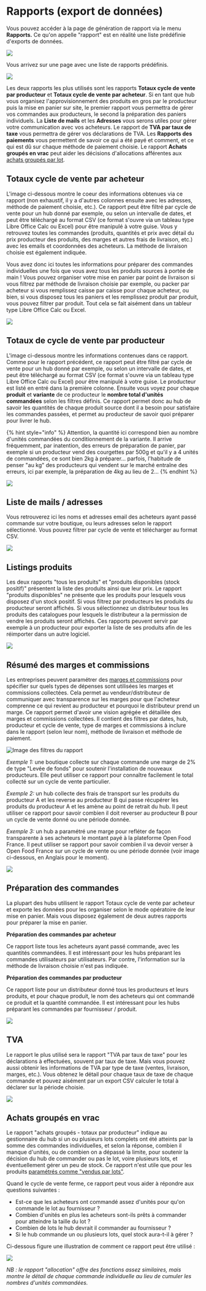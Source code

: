 # Rapports \(export de données\)

Vous pouvez accéder à la page de génération de rapport via le menu **Rapports.** Ce qu'on appelle "rapport" est en réalité une liste prédéfinie d'exports de données.

![](../.gitbook/assets/capture-du-2019-08-27-21-07-15.png)

Vous arrivez sur une page avec une liste de rapports prédéfinis.

![](../.gitbook/assets/capture-du-2019-08-27-21-07-52.png)

Les deux rapports les plus utilisés sont les rapports **Totaux cycle de vente par producteur** et **Totaux cycle de vente par acheteur**. Si en tant que hub vous organisez l'approvisionnement des produits en gros par le producteur puis la mise en panier sur site, le premier rapport vous permettra de gérer vos commandes aux producteurs, le second la préparation des paniers individuels. La **Liste de mails** et les **Adresses** vous serons utiles pour gérer votre communication avec vos acheteurs. Le rapport de **TVA par taux de taxe** vous permettra de gérer vos déclarations de TVA. Les **Rapports des paiements** vous permettent de savoir ce qui a été payé et comment, et ce qui est dû sur chaque méthode de paiement choisie. Le rapport **Achats groupés en vrac** peut aider les décisions d'allocations afférentes aux [achats groupés par lot](produits-1/group-buy-for-bulk-ordering.md).

## **Totaux cycle de vente par acheteur**

L'image ci-dessous montre le coeur des informations obtenues via ce rapport \(non exhaustif, il y a d'autres colonnes ensuite avec les adresses, méthode de paiement choisie, etc.\). Ce rapport peut être filtré par cycle de vente pour un hub donné par exemple, ou selon un intervalle de dates, et peut être téléchargé au format CSV \(ce format s'ouvre via un tableau type Libre Office Calc ou Excel\) pour être manipulé à votre guise. Vous y retrouvez toutes les commandes \(produits, quantités et prix avec détail du prix producteur des produits, des marges et autres frais de livraison, etc.\) avec les emails et coordonnées des acheteurs. La méthode de livraison choisie est également indiquée.

Vous avez donc ici toutes les informations pour préparer des commandes individuelles une fois que vous avez tous les produits sources à portée de main ! Vous pouvez organiser votre mise en panier par point de livraison si vous filtrez par méthode de livraison choisie par exemple, ou packer par acheteur si vous remplissez caisse par caisse pour chaque acheteur, ou bien, si vous disposez tous les paniers et les remplissez produit par produit, vous pouvez filtrer par produit. Tout cela se fait aisément dans un tableur type Libre Office Calc ou Excel.

![](../.gitbook/assets/capture-du-2019-08-27-21-24-28.png)

## Totaux de cycle de vente par producteur <a id="order-cycle-supplier-totals"></a>

L'image ci-dessous montre les informations contenues dans ce rapport. Comme pour le rapport précédent, ce rapport peut être filtré par cycle de vente pour un hub donné par exemple, ou selon un intervalle de dates, et peut être téléchargé au format CSV \(ce format s'ouvre via un tableau type Libre Office Calc ou Excel\) pour être manipulé à votre guise. Le producteur est listé en entré dans la première colonne. Ensuite vous voyez pour chaque **produit** et **variante** de ce producteur le **nombre total d'unités commandées** selon les filtres définis. Ce rapport permet donc au hub de savoir les quantités de chaque produit source dont il a besoin pour satisfaire les commandes passées, et permet au producteur de savoir quoi préparer pour livrer le hub. 

{% hint style="info" %}
Attention, la quantité ici correspond bien au nombre d'unités commandées du conditionnement de la variante. Il arrive fréquemment, par inatention, des erreurs de préparation de panier, par exemple si un producteur vend des courgettes par 500g et qu'il y a 4 unités de commandées, ce sont bien 2kg à préparer... parfois, l'habitude de penser "au kg" des producteurs qui vendent sur le marché entraîne des erreurs, ici par exemple, la préparation de 4kg au lieu de 2...
{% endhint %}

![](../.gitbook/assets/capture-du-2019-08-27-21-38-21.png)

## Liste de mails / adresses <a id="mailing-list"></a>

Vous retrouverez ici les noms et adresses email des acheteurs ayant passé commande sur votre boutique, ou leurs adresses selon le rapport sélectionné. Vous pouvez filtrer par cycle de vente et télécharger au format CSV.

![](../.gitbook/assets/capture-du-2019-08-27-21-46-50.png)

## Listings produits <a id="all-products-and-inventory-on-hand"></a>

Les deux rapports "tous les produits" et "produits disponibles \(stock positif\)" présentent la liste des produits ainsi que leur prix. Le rapport "produits disponibles" ne présente que les produits pour lesquels vous disposez d'un stock positif. Si vous filtrez par producteurs les produits du producteur seront affichés. Si vous sélectionnez un distributeur tous les produits des catalogues pour lesquels le distributeur a la permission de vendre les produits seront affichés. Ces rapports peuvent servir par exemple à un producteur pour exporter la liste de ses produits afin de les réimporter dans un autre logiciel.

![](../.gitbook/assets/capture-du-2019-08-27-22-02-47.png)

## Résumé des marges et commissions

Les entreprises peuvent paramétrer des [marges et commissions](mise-en-place-dune-boutique/frais-et-taxes.md) pour spécifier sur quels types de dépenses sont utilisées les marges et commissions collectées.  Cela permet au vendeur/distributeur de communiquer avec transparence sur les marges pour que l'acheteur comprenne ce qui revient au producteur et pourquoi le distributeur prend un marge. Ce rapport permet d'avoir une vision agrégée et détaillée des marges et commissions collectées.  Il contient des filtres par dates, hub, producteur et cycle de vente, type de marges et commissions à inclure dans le rapport \(selon leur nom\), méthode de livraison et méthode de paiement.

![Image des filtres du rapport](../.gitbook/assets/capture-du-2019-07-24-14-45-00.png)

_Exemple 1:_ une boutique collecte sur chaque commande une marge de 2% de type "Levée de fonds" pour soutenir l'installation de nouveaux producteurs. Elle peut utiliser ce rapport pour connaître facilement le total collecté sur un cycle de vente particulier. 

_Exemple 2:_ un hub collecte des frais de transport sur les produits du producteur A et les reverse au producteur B qui passe récupérer les produits du producteur A et les amène au point de retrait du hub. Il peut utiliser ce rapport pour savoir combien il doit reverser au producteur B pour un cycle de vente donné ou une période donnée. 

_Exemple 3:_ un hub a paramétré une marge pour refléter de façon transparente à ses acheteurs le montant payé à la plateforme Open Food France. Il peut utiliser se rapport pour savoir combien il va devoir verser à Open Food France sur un cycle de vente ou une période donnée \(voir image ci-dessous, en Anglais pour le moment\).

![](../.gitbook/assets/capture-du-2019-07-24-14-48-06.png)

## Préparation des commandes <a id="packing-reports"></a>

La plupart des hubs utilisent le rapport Totaux cycle de vente par acheteur et exporte les données pour les organiser selon le mode opératoire de leur mise en panier. Mais vous disposez également de deux autres rapports pour préparer la mise en panier.

**Préparation des commandes par acheteur**

Ce rapport liste tous les acheteurs ayant passé commande, avec les quantités commandées. Il est intéressant pour les hubs préparant les commandes utilisateurs par utilisateurs. Par contre, l'information sur la méthode de livraison choisie n'est pas indiquée.

**Préparation des commandes par producteur**

Ce rapport liste pour un distributeur donné tous les producteurs et leurs produits, et pour chaque produit, le nom des acheteurs qui ont commandé ce produit et la quantité commandée. Il est intéressant pour les hubs préparant les commandes par fournisseur / produit.

![](../.gitbook/assets/capture-du-2019-08-27-22-13-38.png)

## TVA <a id="sales-tax"></a>

Le rapport le plus utilisé sera le rapport "TVA par taux de taxe" pour les déclarations à effectuées, souvent par taux de taxe. Mais vous pouvez aussi obtenir les informations de TVA par type de taxe \(ventes, livraison, marges, etc.\). Vous obtenez le détail pour chaque taux de taxe de chaque commande et pouvez aisément par un export CSV calculer le total à déclarer sur la période choisie.

![](../.gitbook/assets/capture-du-2019-08-27-22-16-39.png)

## Achats groupés en vrac

Le rapport "achats groupés - totaux par producteur" indique au gestionnaire du hub si un ou plusieurs lots complets ont été atteints par la somme des commandes individuelles, et selon la réponse, combien il manque d'unités, ou de combien on a dépassé la limite, pour soutenir la décision du hub de commander ou pas le lot, voire plusieurs lots, et éventuellement gérer un peu de stock. Ce rapport n'est utile que pour les produits [paramétrés comme "vendus par lots"](produits-1/group-buy-for-bulk-ordering.md).

Quand le cycle de vente ferme, ce rapport peut vous aider à répondre aux questions suivantes : 

* Est-ce que les acheteurs ont commandé assez d'unités pour qu'on commande le lot au fournisseur ? 
* Combien d'unités en plus les acheteurs sont-ils prêts à commander pour atteindre la taille du lot ?
* Combien de lots le hub devrait il commander au fournisseur ?
* Si le hub commande un ou plusieurs lots, quel stock aura-t-il à gérer ? 

Ci-dessous figure une illustration de comment ce rapport peut être utilisé :

![](../.gitbook/assets/capture-du-2019-08-27-22-39-53.png)

_NB : le rapport "allocation" offre des fonctions assez similaires, mais montre le détail de chaque commande individuelle au lieu de cumuler les nombres d'unités commandées._ 

